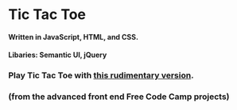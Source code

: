 # Tic Tac Toe
#### Written in JavaScript, HTML, and CSS.
#### Libaries: Semantic UI, jQuery

### Play Tic Tac Toe with [this rudimentary version](https://jaketripp.github.io/tictactoe/ "Tic Tac Toe").
### (from the advanced front end Free Code Camp projects)
